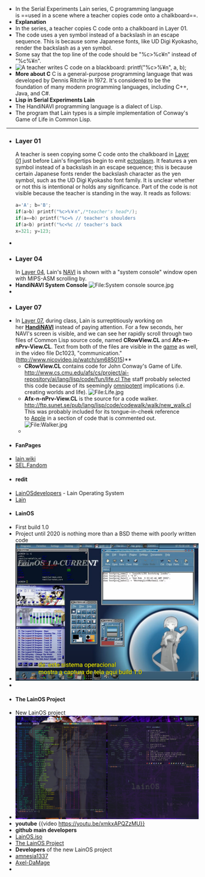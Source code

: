 - In the Serial Experiments Lain series, C programming language is ==used in a scene where a teacher copies code onto a chalkboard==.
- **Explanation**
- In the series, a teacher copies C code onto a chalkboard in Layer 01.
- The code uses a yen symbol instead of a backslash in an escape sequence. This is because some Japanese fonts, like UD Digi Kyokasho, render the backslash as a yen symbol.
- Some say that the top line of the code should be "%c>%c¥n" instead of "%c%¥n".
- ![A teacher writes C code on a blackboard: `printf("%c>%¥n", a, b);`](https://pbs.twimg.com/media/FDzyb4MVcAMyiLi?format=jpg&name=4096x4096)
- **More about C**
  C is a general-purpose programming language that was developed by Dennis Ritchie in 1972. It's considered to be the foundation of many modern programming languages, including C++, Java, and C#.
- **Lisp in Serial Experiments Lain**
- The HandiNAVI programming language is a dialect of Lisp.
- The program that Lain types is a simple implementation of Conway's Game of Life in Common Lisp.
- ---
- ### **Layer 01**
  A teacher is seen copying some C code onto the chalkboard in [Layer 01](https://lain.wiki/wiki/Layer_01) just before Lain's fingertips begin to emit [ectoplasm](https://lain.wiki/wiki/Paranormal_Occurrences_in_Serial_Experiments_Lain). It features a yen symbol instead of a backslash in an escape sequence; this is because certain Japanese fonts render the backslash character as the yen symbol, such as the UD Digi Kyokasho font family. It is unclear whether or not this is intentional or holds any significance. Part of the code is not visible because the teacher is standing in the way. It reads as follows:
  ```c
  a='A'; b='B';
  if(a>b) printf("%c>%￥n",/*teacher's head*/);
  if(a==b) printf("%c=% // teacher's shoulders
  if(a<b) printf("%c<%c // teacher's back
  x=321; y=123;
  ```
-
- ### **Layer 04**
  In [Layer 04](https://lain.wiki/wiki/Layer_04), Lain's [NAVI](https://lain.wiki/wiki/NAVI) is shown with a "system console" window open with MIPS-ASM scrolling by.
- **HandiNAVI System Console**
  ![File:System console source.jpg](https://lain.wiki/images/thumb/e/e9/System_console_source.jpg/800px-System_console_source.jpg)
-
- ### **Layer 07**
- In [Layer 07](https://lain.wiki/wiki/Layer_07), during class, Lain is surreptitiously working on her **[HandiNAVI](https://lain.wiki/wiki/HandiNAVI)** instead of paying attention. For a few seconds, her NAVI's screen is visible, and we can see her rapidly scroll through two files of Common Lisp source code, named **CRowView.CL** and **Afx-n-nPrv-View.CL**. Text from both of the files are visible in the [game](https://lain.wiki/wiki/Serial_Experiments_Lain_(game)) as well, in the video file Dc1023, "communication."(http://www.nicovideo.jp/watch/sm685015)**
	- **CRowView.CL** contains code for John Conway's Game of Life. http://www.cs.cmu.edu/afs/cs/project/ai-repository/ai/lang/lisp/code/fun/life.cl The staff probably selected this code because of its seemingly [omnipotent](https://lain.wiki/wiki/God) implications (i.e. creating worlds and life).
	  ![File:Life.jpg](https://lain.wiki/images/5/5e/Life.jpg)
	- **Afx-n-nPrv-View.CL** is the source for a code walker. http://ftp.sunet.se/pub/lang/lisp/code/codewalk/walk/new_walk.cl This was probably included for its tongue-in-cheek reference to [Apple](https://lain.wiki/wiki/Apple_Inc._References) in a section of code that is commented out.
	  ![File:Walker.jpg](https://lain.wiki/images/a/ad/Walker.jpg)
	-
- #### FanPages
- [lain.wiki](https://lain.wiki/wiki/Layer_01)
- [SEL.Fandom](https://sel.fandom.com/wiki/Serial_Experiments_Lain_Wiki)
- #### redit
- [LainOSdevelopers](https://www.reddit.com/r/LainOSdevelopers/) - Lain Operating System
- [Lain](https://www.reddit.com/r/Lain/)
- #### LainOS
- First build 1.0
- Project until 2020 is nothing more than a BSD theme with poorly written code
- ![Screenshot_20250320_144820.png](../assets/Screenshot_20250320_144820_1742492914775_0.png)
-
- #### The LainOS Project
- New LainOS project
- ![](https://raw.githubusercontent.com/The-LainOS-Project/.github/main/rainbowlain.png)
- **youtube**
  {{video https://youtu.be/xmkxAPQZzMU}}
- **github main developers**
- [LainOS.iso](https://github.com/The-LainOS-Project/lainos-iso)
- [The LainOS Project](https://github.com/The-LainOS-Project)
- **Developers** of the new LainOS project
- [amnesia1337](https://github.com/amnesia1337)
- [Axel-DaMage](https://github.com/Axel-DaMage)
-